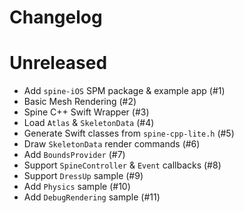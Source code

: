 # Changelog

# Unreleased

- Add `spine-iOS` SPM package & example app (#1)
- Basic Mesh Rendering (#2)
- Spine C++ Swift Wrapper (#3)
- Load `Atlas` & `SkeletonData` (#4)
- Generate Swift classes from `spine-cpp-lite.h` (#5)
- Draw `SkeletonData` render commands (#6)
- Add `BoundsProvider` (#7)
- Support `SpineController` & `Event` callbacks (#8)
- Support `DressUp` sample (#9)
- Add `Physics` sample (#10)
- Add `DebugRendering` sample (#11)
